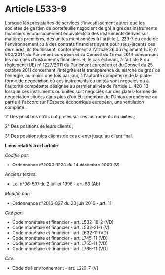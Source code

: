 # Article L533-9

Lorsque les prestataires de services d'investissement autres que les sociétés de gestion de portefeuille négocient de gré à
gré des instruments financiers économiquement équivalents à des instruments dérivés sur matières premières, des unités
mentionnées à l'article L. 229-7 du code de l'environnement ou à des contrats financiers ayant pour sous-jacents ces
dernières, ils fournissent, conformément à l'article 26 du règlement (UE) n° 600/2014 du Parlement européen et du Conseil du
15 mai 2014 concernant les marchés d'instruments financiers et, le cas échéant, à l'article 8 du règlement (UE) n° 1227/2011
du Parlement européen et du Conseil du 25 octobre 2011 concernant l'intégrité et la transparence du marché de gros de
l'énergie, au moins une fois par jour, à l'autorité compétente de la plate-forme de négociation où ces instruments ou unités
sont négociés ou à l'autorité compétente désignée au premier alinéa de l'article L. 420-13 lorsque ces instruments ou unités
sont négociés sur des plates-formes de négociation situées dans plus d'un Etat membre de l'Union européenne ou partie à
l'accord sur l'Espace économique européen, une ventilation complète : 

1° Des positions qu'ils ont prises sur ces instruments ou unités ; 

2° Des positions de leurs clients ; 

3° Des positions des clients de ces clients jusqu'au client final.

**Liens relatifs à cet article**

_Codifié par_:

  - Ordonnance n°2000-1223 du 14 décembre 2000 (V)

_Anciens textes_:

  - Loi n°96-597 du 2 juillet 1996 - art. 63 (Ab)

_Modifié par_:

  - Ordonnance n°2016-827 du 23 juin 2016 - art. 11

_Cité par_:

  - Code monétaire et financier - art. L532-18-2 (VD)
  - Code monétaire et financier - art. L532-21-1 (V)
  - Code monétaire et financier - art. L632-11 (VD)
  - Code monétaire et financier - art. L745-11 (VD)
  - Code monétaire et financier - art. L755-11 (VD)
  - Code monétaire et financier - art. L765-11 (VD)

_Cite_:

  - Code de l'environnement - art. L229-7 (V)
